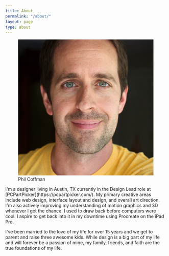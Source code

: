 ```yaml
---
title: About
permalink: "/about/"
layout: page
type: about
---
```


<figure>
  <img src="/assets/img/phil-cropped.jpg" alt="Phil Coffman">
  <figcaption>Phil Coffman</figcaption>
</figure>

<div markdown="1">
I'm a designer living in Austin, TX currently in the Design Lead role at [PCPartPicker](https://pcpartpicker.com/). My primary creative areas include web design, interface layout and design, and overall art direction. I'm also actively improving my understanding of motion graphics and 3D whenever I get the chance. I used to draw back before computers were cool. I aspire to get back into it in my downtime using Procreate on the iPad Pro.

I've been married to the love of my life for over 15 years and we get to parent and raise three awesome kids. While design is a big part of my life and will forever be a passion of mine, my family, friends, and faith are the true foundations of my life.
</div>
